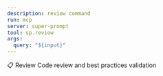 ```yaml
---
description: review command
run: mcp
server: super-prompt
tool: sp.review
args:
  query: "${input}"
---
```


📋 Review
Code review and best practices validation
